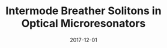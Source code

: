 ---
title: "Intermode Breather Solitons in Optical Microresonators"
collection: publications
category: manuscripts
permalink: /publication/2017-12-01-Intermode-Breather-Solitons-in-Optical-Microresonators
date: 2017-12-01
venue: '<i>Physical Review X</i>'
paperurl: 'https://link.aps.org/doi/10.1103/PhysRevX.7.041055'
citation: ' Hairun Guo,  Erwan Lucas,  Martin Pfeiffer,  Maxim Karpov,  Miles Anderson,  Junqiu Liu,  Michael Geiselmann,  John Jost,  Tobias Kippenberg, <strong> Intermode Breather Solitons in Optical Microresonators.</strong>  <i>Physical Review X</i>, 2017.'
---